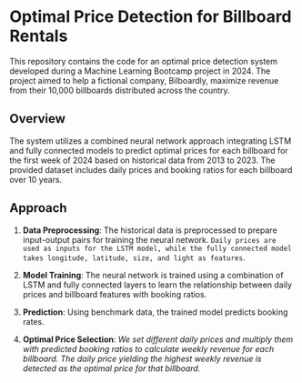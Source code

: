 # Optimal Price Detection for Billboard Rentals

This repository contains the code for an optimal price detection system developed during a Machine Learning Bootcamp project in 2024. The project aimed to help a fictional company, Bilboardly, maximize revenue from their 10,000 billboards distributed across the country.

## Overview

The system utilizes a combined neural network approach integrating LSTM and fully connected models to predict optimal prices for each billboard for the first week of 2024 based on historical data from 2013 to 2023. The provided dataset includes daily prices and booking ratios for each billboard over 10 years.

## Approach

1. **Data Preprocessing**: The historical data is preprocessed to prepare input-output pairs for training the neural network. `Daily prices are used as inputs for the LSTM model, while the fully connected model takes longitude, latitude, size, and light as features`.

2. **Model Training**: The neural network is trained using a combination of LSTM and fully connected layers to learn the relationship between daily prices and billboard features with booking ratios.

3. **Prediction**: Using benchmark data, the trained model predicts booking rates.

4. **Optimal Price Selection**: _We set different daily prices and multiply them with predicted booking ratios to calculate weekly revenue for each billboard. The daily price yielding the highest weekly revenue is detected as the optimal price for that billboard._

